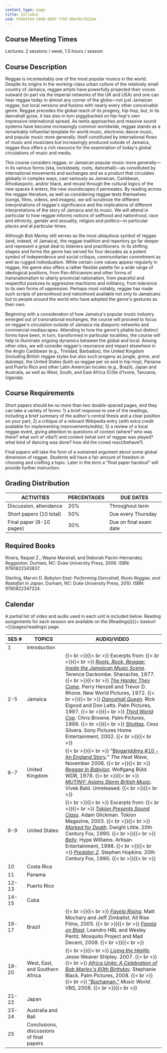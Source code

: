 ```yaml
---
content_type: page
title: Syllabus
uid: 938e4f64-5808-8b97-77b5-00ef8cf022be
---
```


Course Meeting Times
--------------------

Lectures: 2 sessions / week, 1.5 hours / session

Course Description
------------------

Reggae is incontestably one of the most popular musics in the world. Despite its origins in the working-class urban culture of the relatively small country of Jamaica, reggae artists have powerfully projected their voices outward (in part via the imperial networks of the UK and USA) and one can hear reggae today in almost any corner of the globe—not just Jamaican reggae, but local versions and fusions with nearly every other conceivable genre. Reggae precedes the global reach of its progeny, hip-hop, but, in its dancehall guise, it has also in turn piggybacked on hip-hop's own impressive international spread. As remix approaches and massive sound systems have become increasingly common worldwide, reggae stands as a remarkably influential template for world music, electronic dance music, and popular music more generally. Itself constituted by international flows of music and musicians but increasingly produced outside of Jamaica, reggae thus offers a rich resource for the examination of today's global circulations of music and media.

This course considers reggae, or Jamaican popular music more generally—in its various forms (ska, rocksteady, roots, dancehall)—as constituted by international movements and exchanges _and_ as a product that circulates globally in complex ways, cast variously as Jamaican, Caribbean, Afrodiasporic, and/or black, and recast through the cultural logics of the new spaces it enters, the new soundscapes it permeates. By reading across the reggae literature, as well as considering reggae texts themselves (songs, films, videos, and images), we will scrutinize the different interpretations of reggae's significance and the implications of different interpretations of the story of Jamaica and its music. We will attend in particular to how reggae informs notions of selfhood and nationhood, race and ethnicity, gender and sexuality, religion and politics—in particular places and at particular times.

Although Bob Marley still serves as the most ubiquitous symbol of reggae (and, indeed, of Jamaica), the reggae tradition and repertory go far deeper and represent a great deal to listeners and practitioners. In its shifting shapes and forms the genre has served for four decades as a potent symbol of independence and social critique, communitarian commitment as well as rugged individualism. While certain core values appear regularly in reggae, the genre also offers a rather flexible palette for a wide range of ideological positions, from Pan-Africanism and other forms of transnationalism to utterly provincial nationalism, from peaceful and respectful postures to aggressive machismo and militancy, from tolerance to its own forms of oppression. Perhaps most notably, reggae has made such scripts of personhood and nationhood available not only to Jamaicans but to people around the world who have adopted the genre's gestures as their own.

Beginning with a consideration of how Jamaica's popular music industry emerged out of transnational exchanges, the course will proceed to focus on reggae's circulation outside of Jamaica via diasporic networks and commercial mediascapes. Attending to how the genre's pliable but distinct forms have been, in turn, transformed in particular localities, the course will help to illuminate ongoing dynamics between the global and local. Among other sites, we will consider reggae's resonance and impact elsewhere in the Anglo Caribbean (e.g., Trinidad, Barbados), the United Kingdom (including British reggae styles but also such progeny as jungle, grime, and dubstep), the United States (both as reggae per se and in hip-hop), Panama and Puerto Rico and other Latin American locales (e.g., Brazil), Japan and Australia, as well as West, South, and East Africa (Côte d'Ivoire, Tanzania, Uganda).

Course Requirements
-------------------

Short papers should be no more than two double-spaced pages, and they can take a variety of forms: 1) a brief response to one of the readings, including a brief summary of the author's central thesis and a clear position on your part; 2) a critique of a relevant Wikipedia entry (with extra credit available for implementing improvements/edits); 3) a review of a local reggae event, giving attention to questions of context (where? who was there? what sort of vibe?) and content (what sort of reggae was played? what kind of dancing was done? how did the crowd react/behave?).

Final papers will take the form of a sustained argument about some global dimension of reggae. Students will have a fair amount of freedom in choosing and crafting a topic. Later in the term a "final paper handout" will provide further instruction.

Grading Distribution
--------------------

| ACTIVITIES | PERCENTAGES | DUE DATES |
| --- | --- | --- |
| Discussion, attendance | 20% | Throughout term |
| Short papers (10 total) | 50% | Due every Thursday |
| Final paper (8-10 pages) | 30% | Due on final exam date 

Required Books
--------------

Rivera, Raquel Z., Wayne Marshall, and Deborah Pacini-Hernandez. _Reggaeton_. Durham, NC: Duke University Press, 2009. ISBN: 9780822343837.

Sterling, Marvin D. _Babylon East: Performing Dancehall, Roots Reggae, and Rastafari in Japan_. Durham, NC: Duke University Press, 2010. ISBN: 9780822347224.

Calendar
--------

A partial list of video and audio used in each unit is included below. Reading assignments for each session are available on the [Readings]({{< baseurl >}}/pages/readings) page.

| SES # | TOPICS | AUDIO/VIDEO |
| --- | --- | --- |
| 1 | Introduction | &nbsp; |
| 2-5 | Jamaica |  {{< br >}}{{< br >}} Excerpts from: {{< br >}}{{< br >}} [_Roots, Rock, Reggae: Inside the Jamaican Music Scene_](http://www.imdb.com/title/tt0245397/). Terence Dackombe. Shanachie, 1977. {{< br >}}{{< br >}} [_The Harder They Come_](http://www.imdb.com/title/tt0070155/). Perry Henzell and Trevor D. Rhone. New World Pictures, 1972. {{< br >}}{{< br >}} [_Dancehall Queen_](http://www.imdb.com/title/tt0127497/). Rick Elgood and Don Letts. Palm Pictures, 1997. {{< br >}}{{< br >}} [_Third World Cop_](http://www.imdb.com/title/tt0179063/). Chris Browne. Palm Pictures, 1999. {{< br >}}{{< br >}} [_Shottas_](http://www.imdb.com/title/tt0281190/). Cess Silvera. Sony Pictures Home Entertainment, 2002. {{< br >}}{{< br >}}  |
| 6-7 | United Kingdom |  {{< br >}}{{< br >}} "[Blogariddims #10 - An England Story](http://www.future-music.net/forum/showthread.php?t=39420)." _The Heat Wave_, November 2006. {{< br >}}{{< br >}} [_Reggae In Babylon_](http://www.imdb.com/title/tt0371128/). Wolfgang Büld. WDR, 1978. {{< br >}}{{< br >}} [_MUTINY: Asians Storm British Music_](http://www.imdb.com/title/tt3663520/). Vivek Bald. Unreleased. {{< br >}}{{< br >}}  |
| 8-9 | United States |  {{< br >}}{{< br >}} Excerpts from: {{< br >}}{{< br >}} _[Tokion Presents Sound Class](http://vimeo.com/4493597)._ Adam Glickman. Tokion Magazine, 2003. {{< br >}}{{< br >}} [_Marked for Death_](http://www.imdb.com/title/tt0100114/). Dwight Little. 20th Century Fox, 1990. {{< br >}}{{< br >}} [_Belly_](http://www.imdb.com/title/tt0158493/). Hype Williams. Artisan Entertainment, 1998. {{< br >}}{{< br >}} [_Predator 2_](http://www.imdb.com/title/tt0100403/). Stephen Hopkins. 20th Century Fox, 1990. {{< br >}}{{< br >}}  |
| 10 | Costa Rica | &nbsp; |
| 11 | Panama | &nbsp; |
| 12-13 | Puerto Rico | &nbsp; |
| 14-15 | Cuba | &nbsp; |
| 16-17 | Brazil |  {{< br >}}{{< br >}} [_Favela Rising_](http://www.imdb.com/title/tt0455949/). Matt Mochary and Jeff Zimbalist. All Rise Films, 2005. {{< br >}}{{< br >}} [_Favela on Blast_](http://www.imdb.com/title/tt1353167/). Leandro HBL and Wesley Pentz. Mosquito Project and Mad Decent, 2008. {{< br >}}{{< br >}}  |
| 18-20 | West, East, and Southern Africa |  {{< br >}}{{< br >}} [_Living the Hiplife_](http://livingthehiplife.haverford.edu/). Jesse Weaver Shipley. 2007. {{< br >}}{{< br >}} [_Africa Unite: A Celebration of Bob Marley's 60th Birthday_](http://www.imdb.com/title/tt0993744/). Stephanie Black. Palm Pictures, 2008. {{< br >}}{{< br >}} ["Buchaman."](https://www.vice.com/en_us/article/mvbdba/buchaman) _Music World_. VBS, 2008. {{< br >}}{{< br >}}  |
| 21-22 | Japan | &nbsp; |
| 23-24 | Australia and Bali | &nbsp; |
| 25 | Conclusions, discussions of final papers |